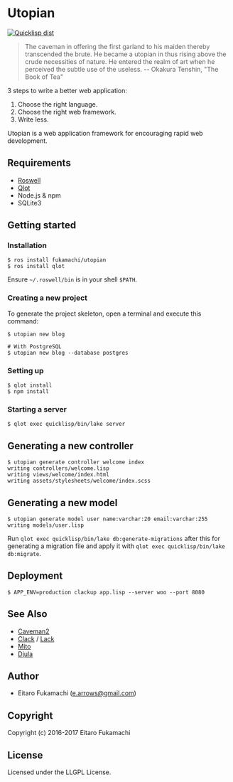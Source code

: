 # Utopian

[![Quicklisp dist](http://quickdocs.org/badge/utopian.svg)](http://quickdocs.org/utopian/)

> The caveman in offering the first garland to his maiden thereby transcended the brute. He became a utopian in thus rising above the crude necessities of nature. He entered the realm of art when he perceived the subtle use of the useless.
> -- Okakura Tenshin, "The Book of Tea"

3 steps to write a better web application:

1. Choose the right language.
2. Choose the right web framework.
3. Write less.

Utopian is a web application framework for encouraging rapid web development.

## Requirements

* [Roswell](https://github.com/roswell/roswell)
* [Qlot](https://github.com/fukamachi/qlot)
* Node.js & npm
* SQLite3

## Getting started

### Installation

```
$ ros install fukamachi/utopian
$ ros install qlot
```

Ensure `~/.roswell/bin` is in your shell `$PATH`.

### Creating a new project

To generate the project skeleton, open a terminal and execute this command:

```
$ utopian new blog

# With PostgreSQL
$ utopian new blog --database postgres
```

### Setting up

```
$ qlot install
$ npm install
```

### Starting a server

```
$ qlot exec quicklisp/bin/lake server
```

## Generating a new controller

```
$ utopian generate controller welcome index
writing controllers/welcome.lisp
writing views/welcome/index.html
writing assets/stylesheets/welcome/index.scss
```

## Generating a new model

```
$ utopian generate model user name:varchar:20 email:varchar:255
writing models/user.lisp
```

Run `qlot exec quicklisp/bin/lake db:generate-migrations` after this for generating a migration file and apply it with `qlot exec quicklisp/bin/lake db:migrate`.

## Deployment

```
$ APP_ENV=production clackup app.lisp --server woo --port 8080
```

## See Also

* [Caveman2](https://github.com/fukamachi/caveman)
* [Clack](http://clacklisp.org) / [Lack](https://github.com/fukamachi/lack)
* [Mito](https://github.com/fukamachi/mito)
* [Djula](https://github.com/mmontone/djula)

## Author

* Eitaro Fukamachi (e.arrows@gmail.com)

## Copyright

Copyright (c) 2016-2017 Eitaro Fukamachi

## License

Licensed under the LLGPL License.
